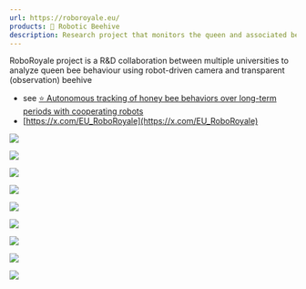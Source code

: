 ```yaml
---
url: https://roboroyale.eu/
products: 🧿 Robotic Beehive
description: Research project that monitors the queen and associated bees using a robot
---
```

RoboRoyale project is a R&D collaboration between multiple universities to analyze queen bee behaviour using robot-driven camera and transparent (observation) beehive

- see [⭐️ Autonomous tracking of honey bee behaviors over long-term periods with cooperating robots](../papers/⭐️%20Autonomous%20tracking%20of%20honey%20bee%20behaviors%20over%20long-term%20periods%20with%20cooperating%20robots.md)
- [https://x.com/EU_RoboRoyale](https://x.com/EU_RoboRoyale)



![](../papers/img/F4zzEZ6XQAAIux8.jpg)

![](../papers/img/FUuJZuqX0AAJ9k0.jpg)

![](../papers/img/F0rH3YmWYAE4OsC.jpg)

![](../papers/img/F06mdn5WIAMsRuI.jpg)

![](../papers/img/Fr0l_YyXwAAxSvQ.jpg)

![](../papers/img/FrXARCXWwAQ4FWM.jpg)

![](../papers/img/FVSwEOTXsAAd82W.jpg)

![](../papers/img/FcyC-tQX0Aca1ut.jpg)

![](../papers/img/FTOxAhxXEAAAtBB.jpg)